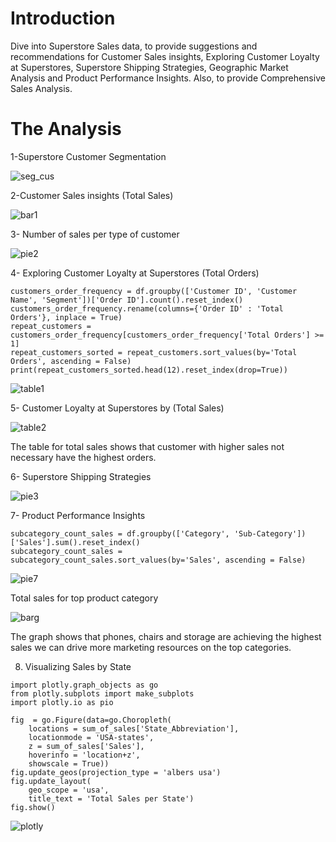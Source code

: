 # Introduction
Dive into Superstore Sales data, to provide suggestions and recommendations for Customer Sales insights, Exploring Customer Loyalty at Superstores, Superstore Shipping Strategies,  Geographic Market Analysis and Product Performance Insights. Also, to provide Comprehensive Sales Analysis.

# The Analysis
1-Superstore Customer Segmentation

![seg_cus](pie.png)

2-Customer Sales insights (Total Sales)

![bar1](bar.png)

3- Number of sales per type of customer

![pie2](pie2.png)

4- Exploring Customer Loyalty at Superstores (Total Orders)

```
customers_order_frequency = df.groupby(['Customer ID', 'Customer Name', 'Segment'])['Order ID'].count().reset_index()
customers_order_frequency.rename(columns={'Order ID' : 'Total Orders'}, inplace = True)
repeat_customers = customers_order_frequency[customers_order_frequency['Total Orders'] >= 1]
repeat_customers_sorted = repeat_customers.sort_values(by='Total Orders', ascending = False)
print(repeat_customers_sorted.head(12).reset_index(drop=True))
```

![table1](Capture2222.PNG)

5- Customer Loyalty at Superstores by (Total Sales)

![table2](Screenshot_20240915_141243_Chrome.jpg)

The table for total sales shows that customer with higher sales not necessary have the highest orders.

6- Superstore Shipping Strategies

![pie3](pie3.png)

7- Product Performance Insights
```
subcategory_count_sales = df.groupby(['Category', 'Sub-Category'])['Sales'].sum().reset_index()
subcategory_count_sales = subcategory_count_sales.sort_values(by='Sales', ascending = False)
```

![pie7](pie4.png)

Total sales for top product category

![barg](bar2.png)

The graph shows that phones, chairs and storage are achieving the highest sales we can drive more marketing resources on the top categories.

8. Visualizing Sales by State

```
import plotly.graph_objects as go
from plotly.subplots import make_subplots
import plotly.io as pio

fig  = go.Figure(data=go.Choropleth( 
    locations = sum_of_sales['State_Abbreviation'],
    locationmode = 'USA-states',
    z = sum_of_sales['Sales'],
    hoverinfo = 'location+z',
    showscale = True))
fig.update_geos(projection_type = 'albers usa')
fig.update_layout(
    geo_scope = 'usa',
    title_text = 'Total Sales per State')
fig.show()
```
![plotly](newplot.png)








